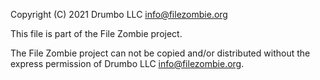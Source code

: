 Copyright (C) 2021 Drumbo LLC <info@filezombie.org>

This file is part of the File Zombie project.

The File Zombie project can not be copied and/or distributed without the express
permission of Drumbo LLC <info@filezombie.org>.